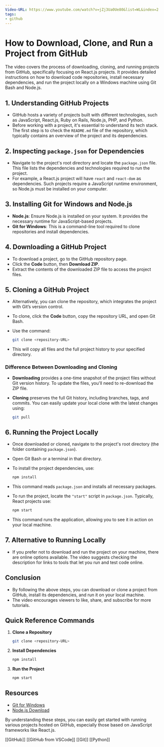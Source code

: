 ```yaml
---
Video-URL: https://www.youtube.com/watch?v=jZj3Ua0Ue80&list=WL&index=2
tags:
- github
---
```


# How to Download, Clone, and Run a Project from GitHub

The video covers the process of downloading, cloning, and running projects from GitHub, specifically focusing on React.js projects. It provides detailed instructions on how to download code repositories, install necessary dependencies, and run the project locally on a Windows machine using Git Bash and Node.js.

## 1. Understanding GitHub Projects

- GitHub hosts a variety of projects built with different technologies, such as JavaScript, React.js, Ruby on Rails, Node.js, PHP, and Python.
- Before working with a project, it's essential to understand its tech stack. The first step is to check the `README.md` file of the repository, which typically contains an overview of the project and its dependencies.

## 2. Inspecting `package.json` for Dependencies

- Navigate to the project's root directory and locate the `package.json` file. This file lists the dependencies and technologies required to run the project.
- For example, a React.js project will have `react` and `react-dom` as dependencies. Such projects require a JavaScript runtime environment, so Node.js must be installed on your computer.

## 3. Installing Git for Windows and Node.js

- **Node.js**: Ensure Node.js is installed on your system. It provides the necessary runtime for JavaScript-based projects.
- **Git for Windows**: This is a command-line tool required to clone repositories and install dependencies.

## 4. Downloading a GitHub Project

- To download a project, go to the GitHub repository page.
- Click the **Code** button, then **Download ZIP**.
- Extract the contents of the downloaded ZIP file to access the project files.

## 5. Cloning a GitHub Project

- Alternatively, you can clone the repository, which integrates the project with Git’s version control.
- To clone, click the **Code** button, copy the repository URL, and open Git Bash.
- Use the command:

    ```bash
    git clone <repository-URL>
    ```

- This will copy all files and the full project history to your specified directory.

### Difference Between Downloading and Cloning

- **Downloading** provides a one-time snapshot of the project files without Git version history. To update the files, you'll need to re-download the ZIP file.
- **Cloning** preserves the full Git history, including branches, tags, and commits. You can easily update your local clone with the latest changes using:

    ```bash
    git pull
    ```

## 6. Running the Project Locally

- Once downloaded or cloned, navigate to the project's root directory (the folder containing `package.json`).
- Open Git Bash or a terminal in that directory.
- To install the project dependencies, use:

    ```bash
    npm install
    ```

- This command reads `package.json` and installs all necessary packages.
- To run the project, locate the `"start"` script in `package.json`. Typically, React projects use:

    ```bash
    npm start
    ```

- This command runs the application, allowing you to see it in action on your local machine.

## 7. Alternative to Running Locally

- If you prefer not to download and run the project on your machine, there are online options available. The video suggests checking the description for links to tools that let you run and test code online.

## Conclusion

- By following the above steps, you can download or clone a project from GitHub, install its dependencies, and run it on your local machine.
- The video encourages viewers to like, share, and subscribe for more tutorials.

## Quick Reference Commands

1. **Clone a Repository**

    ```bash
    git clone <repository-URL>
    ```

2. **Install Dependencies**

    ```bash
    npm install
    ```

3. **Run the Project**

    ```bash
    npm start
    ```

## Resources

- [Git for Windows](https://gitforwindows.org/)
- [Node.js Download](https://nodejs.org/)

By understanding these steps, you can easily get started with running various projects hosted on GitHub, especially those based on JavaScript frameworks like React.js.

[[GitHub]]   [[GitHub from VSCode]]  [[Git]]  [[Python]]
